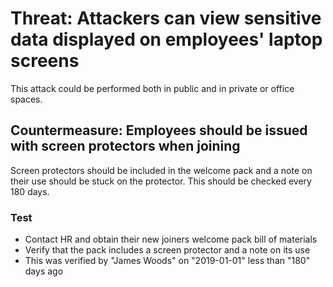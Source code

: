 # Threat: Attackers can view sensitive data displayed on employees' laptop screens
This attack could be performed both in public and in private or office spaces. 

## Countermeasure: Employees should be issued with screen protectors when joining
Screen protectors should be included in the welcome pack and a note on their use should be stuck on the protector.
This should be checked every 180 days.

### Test
* Contact HR and obtain their new joiners welcome pack bill of materials
* Verify that the pack includes a screen protector and a note on its use
* This was verified by "James Woods" on "2019-01-01" less than "180" days ago